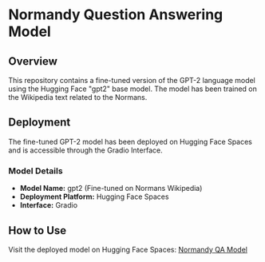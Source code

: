 # Normandy Question Answering Model


## Overview

This repository contains a fine-tuned version of the GPT-2 language model using the Hugging Face "gpt2" base model. The model has been trained on the Wikipedia text related to the Normans.


## Deployment

The fine-tuned GPT-2 model has been deployed on Hugging Face Spaces and is accessible through the Gradio Interface.


### Model Details

- **Model Name:** gpt2 (Fine-tuned on Normans Wikipedia)
- **Deployment Platform:** Hugging Face Spaces
- **Interface:** Gradio

## How to Use

Visit the deployed model on Hugging Face Spaces: [Normandy QA Model](https://huggingface.co/spaces/Rajut/Normandy_QA_2)


